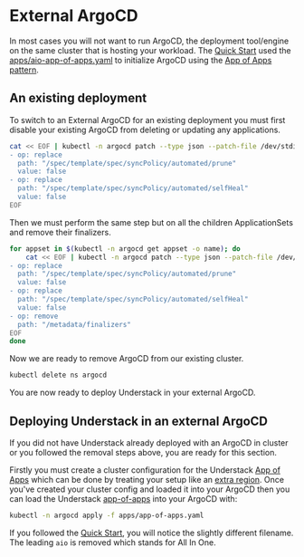 # External ArgoCD

In most cases you will not want to run ArgoCD, the deployment tool/engine on
the same cluster that is hosting your workload. The [Quick Start](./gitops-install.md)
used the [apps/aio-app-of-apps.yaml][aio-app-of-apps] to initialize ArgoCD
using the [App of Apps pattern][argo-app-of-apps].

## An existing deployment

To switch to an External ArgoCD for an existing deployment you must first
disable your existing ArgoCD from deleting or updating any applications.

```bash
cat << EOF | kubectl -n argocd patch --type json --patch-file /dev/stdin appset app-of-apps
- op: replace
  path: "/spec/template/spec/syncPolicy/automated/prune"
  value: false
- op: replace
  path: "/spec/template/spec/syncPolicy/automated/selfHeal"
  value: false
EOF
```

Then we must perform the same step but on all the children ApplicationSets
and remove their finalizers.

```bash
for appset in $(kubectl -n argocd get appset -o name); do
    cat << EOF | kubectl -n argocd patch --type json --patch-file /dev/stdin "${appset}"
- op: replace
  path: "/spec/template/spec/syncPolicy/automated/prune"
  value: false
- op: replace
  path: "/spec/template/spec/syncPolicy/automated/selfHeal"
  value: false
- op: remove
  path: "/metadata/finalizers"
EOF
done
```

Now we are ready to remove ArgoCD from our existing cluster.

```bash
kubectl delete ns argocd
```

You are now ready to deploy Understack in your external ArgoCD.

## Deploying Understack in an external ArgoCD

If you did not have Understack already deployed with an ArgoCD in cluster
or you followed the removal steps above, you are ready for this section.

Firstly you must create a cluster configuration for the Understack
[App of Apps][app-of-apps] which can be done by treating your
setup like an [extra region](./extra-regions.md). Once you've created
your cluster config and loaded it into your ArgoCD then you can load the
Understack [app-of-apps] into your ArgoCD with:

```bash
kubectl -n argocd apply -f apps/app-of-apps.yaml
```

If you followed the [Quick Start](./gitops-install.md), you will notice the
slightly different filename. The leading `aio` is removed which stands for
All In One.

[aio-app-of-apps]: <https://github.com/rackerlabs/understack/blob/main/apps/aio-app-of-apps.yaml>
[app-of-apps]: <https://github.com/rackerlabs/understack/blob/main/apps/app-of-apps.yaml>
[argo-app-of-apps]: <https://argo-cd.readthedocs.io/en/stable/operator-manual/cluster-bootstrapping/>
